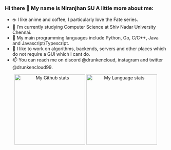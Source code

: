### Hi there 👋 My name is Niranjhan SU A little more about me:

- ☕ I like anime and coffee, I particularly love the Fate series.
- 🌱 I’m currently studying Computer Science at Shiv Nadar University Chennai.
- 🔭 My main programming languages include Python, Go, C/C++, Java and Javascript/Typescript.
- 🧐 I like to work on algorithms, backends, servers and other places which do not require a GUI which I cant do.
- 📫 You can reach me on discord @drunkencloud, instagram and twitter @drunkencloud99.

<div align="center"> 
  <img 
    src="https://github-readme-stats-drunkencloud.vercel.app/api?username=drunkencloud&rank_icon=percentile&show_icons=true&theme=transparent&show=reviews&count_private=true&role=OWNER,ORGANIZATION_MEMBER,COLLABORATOR"
    alt="My Github stats"
    height="220"
  />
  <img 
    src="https://github-readme-stats-drunkencloud.vercel.app/api/top-langs/?username=drunkencloud&hide=javascript,html,css,Jupyter+Notebook&theme=transparent&layout=donut&role=OWNER,ORGANIZATION_MEMBER"
    alt="My Language stats"
    height="220"
  />
</div>
